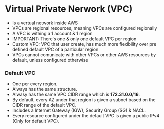 # Virtual Private Nerwork (VPC)

- Is a vertual network inside AWS
- VPCs are regional resources, meaning VPCs are configured regionally
- A VPC is withing a 1 account & 1 region
- IMPORTANT: There's one & only one default VPC per region
- Custom VPC: VPC that user create, has much more flexibility over pre defined default VPC of a particular region
- VPCs cannot comunicate with other VPCs or other AWS resources by default, unless configured otherwise

### Default VPC
- One per every region.
- Always has the same structure.
- Alwasy has the same VPC CIDR range which is **172.31.0.0/16**.
- By default, every AZ under that region is given a subnet based on the CIDR range of the default VPC.
- Includes a Internet Gateway (IGW), Security Group (SG) & NACL.
- Every resource configured under the default VPC is given a public IPv4 (Only for default VPC).
